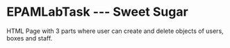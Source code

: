 # EPAMLabTask --- Sweet Sugar
 
HTML Page with 3 parts where user can create and delete objects of users, boxes and staff.

